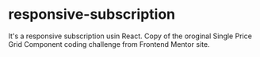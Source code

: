 # responsive-subscription

It's a responsive subscription usin React.
Copy of the oroginal Single Price Grid Component coding challenge from Frontend Mentor site.
